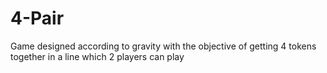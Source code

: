 # 4-Pair
Game designed according to gravity with the objective of getting 4 tokens together in a line which 2 players can play
